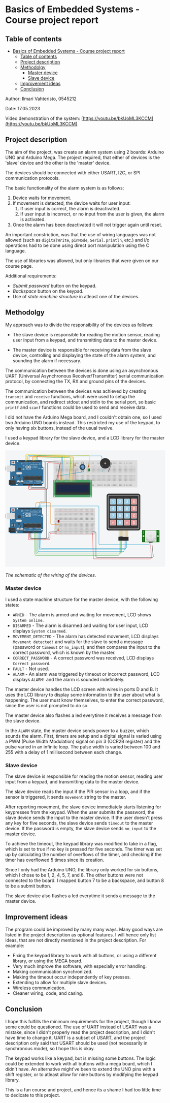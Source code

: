 # Basics of Embedded Systems - Course project report

## Table of contents
- [Basics of Embedded Systems - Course project report](#basics-of-embedded-systems---course-project-report)
  - [Table of contents](#table-of-contents)
  - [Project description](#project-description)
  - [Methodolgy](#methodolgy)
    - [Master device](#master-device)
    - [Slave device](#slave-device)
  - [Improvement ideas](#improvement-ideas)
  - [Conclusion](#conclusion)

Author: Ilmari Vahteristo, 0545212

Date: 17.05.2023

Video demonstration of the system: [https://youtu.be/bkUoML3KCCM](https://youtu.be/bkUoML3KCCM)

## Project description
The aim of the project, was create an alarm system using 2 boards: Arduino UNO and Arduino Mega. 
The project required, that either of devices is the 'slave' device and the other is the 'master' device.

The devices should be connected with either USART, I2C, or SPI communication protocols.

The basic functionality of the alarm system is as follows:
1. Device waits for movement.
2. If movement is detected, the device waits for user input:
    1. If user input is correct, the alarm is deactivated.
    2. If user input is incorrect, or no input from the user is given, the alarm is activated.
3. Once the alarm has been deactivated it will not trigger again until reset.

An important constriction, was that the use of wiring languages was not allowed (such as `digitalWrite`, `pinMode`, `Serial.println`, etc.) and i/o operations had to be done using direct port manipulation using the C language.

The use of libraries was allowed, but only libraries that were given on our course page.

Additional requirements:
- *Submit password* button on the keypad.
- *Backspace* button on the keypad.
- Use of *state machine structure* in atleast one of the devices.


## Methodolgy
My approach was to divide the responsibility of the devices as follows:

- The slave device is responsible for reading the motion sensor, reading user input from a keypad, and transmitting data to the master device.

- The master device is responsible for receiving data from the slave device, controlling and displaying the state of the alarm system, and sounding the alarm if necessary.

The communication between the devices is done using an asynchronous UART (Universal Asynchronous Receiver/Transmitter) serial communication protocol, by connecting the TX, RX and ground pins of the devices.

The communication between the devices was achieved by creating `transmit` and `receive` functions, which were used to setup the communication, and redirect stdout and stdin to the serial port, so basic `printf` and `scanf` functions could be used to send and receive data.

I did not have the Arduino Mega board, and I couldn't obtain one, so I used two Arduino UNO boards instead. This restricted my use of the keypad, to only having six buttons, instead of the usual twelve.

I used a keypad library for the slave device, and a LCD library for the master device.

![Schematic](wiring.png)

*The schematic of the wiring of the devices.*

### Master device
I used a state machine structure for the master device, with the following states:
- `ARMED` - The alarm is armed and waiting for movement, LCD shows `System online`.
- `DISARMED` - The alarm is disarmed and waiting for user input, LCD displays `System disarmed`.
- `MOVEMENT_DETECTED` - The alarm has detected movement, LCD displays `Movement detected!` and waits for the slave to send a message (password or `timeout` or `no_input`), and then compares the input to the correct password, which is known by the master.
- `CORRECT_PASSWORD` - A correct password was received, LCD displays `Correct password`.
- `FAULT` - Not used.
- `ALARM` - An alarm was triggered by timeout or incorrect password, LCD displays `ALARM!` and the alarm is sounded indefinitely.

The master device handles the LCD screen with wires in ports D and B. It uses the LCD library to display some information to the user about what is happening. The user must know themselves, to enter the correct password, since the user is not prompted to do so.

The master device also flashes a led everytime it receives a message from the slave device.

In the `ALARM` state, the master device sends power to a buzzer, which sounds the alarm. First, timers are setup and a digital signal is varied using a PWM (Pulse Width Modulation) signal on pin 3 (OCR2B register) and the pulse varied in an infinite loop. The pulse width is varied between 100 and 255 with a delay of 1 millisecond between each change.

### Slave device
The slave device is responsible for reading the motion sensor, reading user input from a keypad, and transmitting data to the master device.

The slave device reads the input if the PIR sensor in a loop, and if the sensor is triggered, it sends `movement` string to the master.

After reporting movement, the slave device immediately starts listening for keypresses from the keypad. When the user submits the password, the slave device sends the input to the master device. If the user doesn't press any key for five seconds, the slave device sends `timeout` to the master device. If the password is empty, the slave device sends `no_input` to the master device.

To achieve the timeout, the keypad library was modified to take in a flag, which is set to true if no key is pressed for five seconds. The timer was set up by calculating the number of overflows of the timer, and checking if the timer has overflowed 5 times since its creation.

Since I only had the Arduino UNO, the library only worked for six buttons, which I chose to be 1, 2, 4, 5, 7, and 8. The other buttons were not connected to the board. I mapped button 7 to be a backspace, and button 8 to be a submit button.

The slave device also flashes a led everytime it sends a message to the master device.

## Improvement ideas
The program could be improved by many many ways. Many good ways are listed in the project description as optional features. I will hence only list ideas, that are not directly mentioned in the project description.
For example:
- Fixing the keypad library to work with all buttons, or using a different library, or using the MEGA board.
- Very much improve the software, with especially error handling.
- Making communication synchronized.
- Making the timeout occur independently of key presses.
- Extending to allow for multiple slave devices.
- Wireless communication.
- Cleaner wiring, code, and casing.

## Conclusion
I hope this fulfills the minimum requirements for the project, though I know some could be questioned.
The use of UART instead of USART was a mistake, since I didn't properly read the project description, and I didn't have time to change it. UART is a subset of USART, and the project description only said that USART should be used (not necessarily in synchronous mode), so I hope this is okay.

The keypad works like a keypad, but is missing some buttons. The logic could be extended to work with all buttons with a mega board, which I didn't have. An alternative might've been to extend the UNO pins with a shift register, or to atleast allow for nine buttons by modifying the keypad library.

This is a fun course and project, and hence its a shame I had too little time to dedicate to this project.

